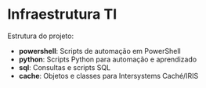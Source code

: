# Infraestrutura TI

Estrutura do projeto:

- **powershell**: Scripts de automação em PowerShell
- **python**: Scripts Python para automação e aprendizado
- **sql**: Consultas e scripts SQL
- **cache**: Objetos e classes para Intersystems Caché/IRIS